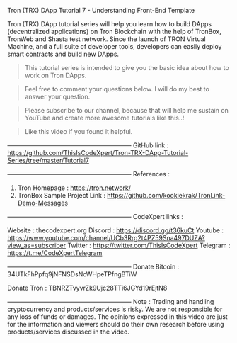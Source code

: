 Tron (TRX) DApp Tutorial 7 - Understanding Front-End Template




Tron (TRX) DApp tutorial series will help you learn how to build DApps (decentralized applications) on Tron Blockchain with the help of TronBox, TronWeb and Shasta test network. Since the launch of TRON Virtual Machine, and a full suite of developer tools, developers can easily deploy smart contracts and build new DApps.

> This tutorial series is intended to give you the basic idea about how to work on Tron DApps.

> Feel free to comment your questions below. I will do my best to answer your question.

> Please subscribe to our channel, because that will help me sustain on YouTube and create more awesome tutorials like this..!

> Like this video if you found it helpful.

————————————————————
GitHub link : https://github.com/ThisIsCodeXpert/Tron-TRX-DApp-Tutorial-Series/tree/master/Tutorial7

————————————————————
References :

1. Tron Homepage : https://tron.network/
2. TronBox Sample Project Link : https://github.com/kookiekrak/TronLink-Demo-Messages

————————————————————
CodeXpert links :

Website : thecodexpert.org
Discord : https://discord.gg/t36kuCt
Youtube : https://www.youtube.com/channel/UCb3Rrg2t4PZ59Sna497DUZA?view_as=subscriber
Twitter : https://twitter.com/ThisIsCodeXpert
Telegram : https://t.me/CodeXpertTelegram

————————————————————
Donate Bitcoin : 34UTkFhPpfq9jNFNSDsNcWHpeTPfngBTiW

Donate Tron : TBNRZTvyvrZk9Ujc28TTi6JGYd19rEjtN8

————————————————————
 Note : Trading and handling cryptocurrency and products/services is risky. We are not responsible for any loss of funds or damages. The opinions expressed in this video are just for the information and viewers should do their own research before using products/services discussed in the video.



